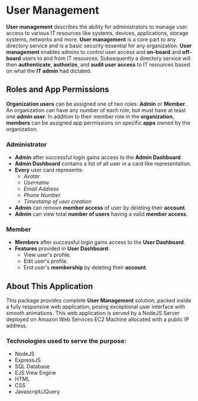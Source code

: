 # User Management

**User management** describes the ability for administrators to manage user access to various IT resources like systems, devices, applications, storage systems, networks and more. **User management** is a core part to any directory service and is a basic security essential for any organization. **User management** enables admins to control user access and **on-board** and **off-board** users to and from IT resources. Subsequently a directory service will then **authenticate**, **authorize**, and **audit user access** to IT resources based on what the **IT admin** had dictated.

## Roles and App Permissions
**Organization users** can be assigned one of two roles: **Admin** or **Member**. An organization can have any number of each role, but must have at least one **admin user**. In addition to their member role in the **organization**, **members** can be assigned app permissions on specific **apps** owned by the organization.

### Administrator
+ **Admin** after successful login gains access to the **Admin Dashboard**.
+ **Admin Dashboard** contains a list of all user in a card like representation.
+ **Every** user card represents:
  - *Avatar*
  - *Username*
  - *Email Address*
  - *Phone Number*
  - *Timestamp of user creation*
+ **Admin** can remove **member access** of user by deleting their **account**.
+ **Admin** can view total **number of users** having a valid **member access**.

### Member
+ **Members** after successful login gains access to the **User Dashboard**.
+ **Features** provided in **User Dashboard**:
  - View user's profile.
  - Edit user's profile.
  - End user's **membership** by deleting their **account**.

## About This Application
This package provides complete **User Management** solution, packed inside a fully responsive web application, posing exceptional user interface with smooth animations. This web application is served by a NodeJS Server deployed on Amazon Web Services EC2 Machine allocated with a public IP address.

### Technologies used to serve the purpose:
- NodeJS
- ExpressJS
- SQL Database
- EJS View Engine
- HTML
- CSS
- Javascript/JQuery
